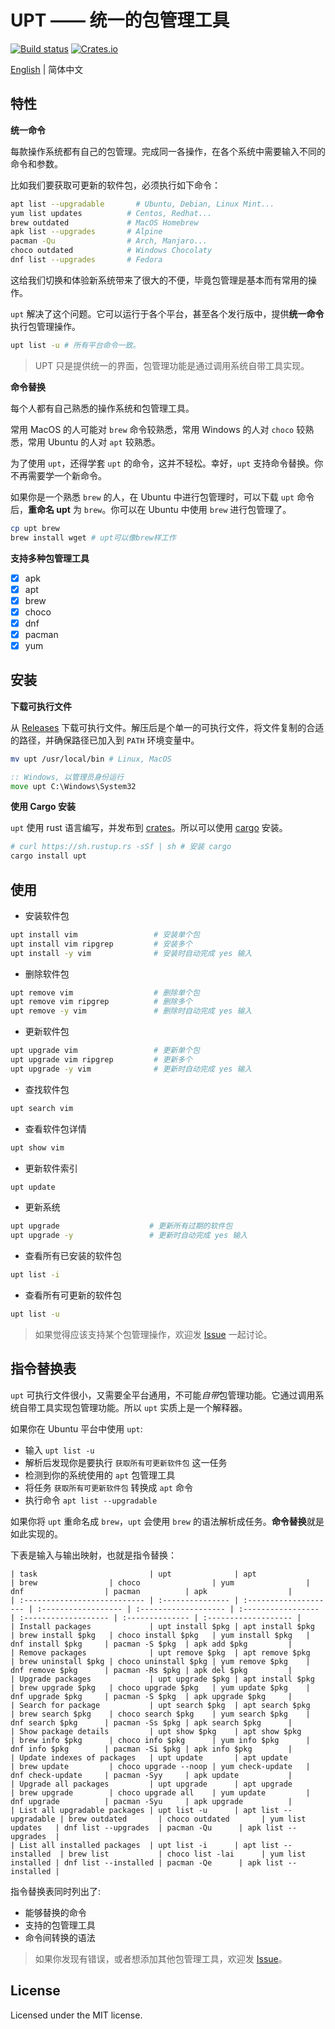 # UPT —— 统一的包管理工具

[![Build status](https://github.com/sigoden/upt/workflows/CI/badge.svg)](https://github.com/sigoden/upt/actions)
[![Crates.io](https://img.shields.io/crates/v/upt.svg)](https://crates.io/crates/upt)

[English](./README.md) | 简体中文

## 特性

**统一命令**

每款操作系统都有自己的包管理。完成同一各操作，在各个系统中需要输入不同的命令和参数。

比如我们要获取可更新的软件包，必须执行如下命令：

```sh
apt list --upgradable       # Ubuntu, Debian, Linux Mint...
yum list updates          # Centos, Redhat...
brew outdated             # MacOS Homebrew
apk list --upgrades       # Alpine
pacman -Qu                # Arch, Manjaro...
choco outdated            # Windows Chocolaty
dnf list --upgrades       # Fedora
```

这给我们切换和体验新系统带来了很大的不便，毕竟包管理是基本而有常用的操作。

`upt` 解决了这个问题。它可以运行于各个平台，甚至各个发行版中，提供**统一命令**执行包管理操作。

```sh
upt list -u # 所有平台命令一致。
```

> UPT 只是提供统一的界面，包管理功能是通过调用系统自带工具实现。


**命令替换**

每个人都有自己熟悉的操作系统和包管理工具。

常用 MacOS 的人可能对 `brew` 命令较熟悉，常用 Windows 的人对 `choco` 较熟悉，常用 Ubuntu 的人对 `apt` 较熟悉。

为了使用 `upt`，还得学套 `upt` 的命令，这并不轻松。幸好，`upt` 支持命令替换。你不再需要学一个新命令。

如果你是一个熟悉 `brew` 的人，在 Ubuntu 中进行包管理时，可以下载 `upt` 命令后，**重命名 upt** 为 `brew`。你可以在 Ubuntu 中使用 `brew` 进行包管理了。

```sh
cp upt brew
brew install wget # upt可以像brew样工作
```

**支持多种包管理工具**

- [x] apk
- [x] apt
- [x] brew
- [x] choco
- [x] dnf
- [x] pacman
- [x] yum

## 安装

**下载可执行文件**

从 [Releases](https://github.com/sigoden/upt/releases) 下载可执行文件。解压后是个单一的可执行文件，将文件复制的合适的路径，并确保路径已加入到 `PATH` 环境变量中。

```sh
mv upt /usr/local/bin # Linux, MacOS
```

```bat
:: Windows, 以管理员身份运行
move upt C:\Windows\System32
```

**使用 Cargo 安装**

`upt` 使用 rust 语言编写，并发布到 [crates](https://crates.io/crates/upt)。所以可以使用 [cargo](https://doc.rust-lang.org/stable/cargo/) 安装。

```sh
# curl https://sh.rustup.rs -sSf | sh # 安装 cargo
cargo install upt
```

## 使用

- 安装软件包

```sh
upt install vim                 # 安装单个包
upt install vim ripgrep         # 安装多个
upt install -y vim              # 安装时自动完成 yes 输入
```

- 删除软件包

```sh
upt remove vim                  # 删除单个包
upt remove vim ripgrep          # 删除多个
upt remove -y vim               # 删除时自动完成 yes 输入
```

- 更新软件包

```sh
upt upgrade vim                 # 更新单个包
upt upgrade vim ripgrep         # 更新多个
upt upgrade -y vim              # 更新时自动完成 yes 输入
```

- 查找软件包

```sh
upt search vim
```

- 查看软件包详情

```sh
upt show vim
```

- 更新软件索引

```sh
upt update
```

- 更新系统

```sh
upt upgrade                    # 更新所有过期的软件包
upt upgrade -y                 # 更新时自动完成 yes 输入
```

- 查看所有已安装的软件包

```sh
upt list -i
```

- 查看所有可更新的软件包

```sh
upt list -u
```

> 如果觉得应该支持某个包管理操作，欢迎发 [Issue](https://github.com/sigoden/upt/issues/new) 一起讨论。

## 指令替换表

`upt` 可执行文件很小，又需要全平台通用，不可能*自带*包管理功能。它通过调用系统自带工具实现包管理功能。所以 `upt` 实质上是一个解释器。

如果你在 Ubuntu 平台中使用 `upt`:

 - 输入 `upt list -u`
 - 解析后发现你是要执行 `获取所有可更新软件包` 这一任务
 - 检测到你的系统使用的 `apt` 包管理工具
 - 将任务 `获取所有可更新软件包` 转换成 `apt` 命令
 - 执行命令 `apt list --upgradable`

如果你将 `upt` 重命名成 `brew`，`upt` 会使用 `brew` 的语法解析成任务。**命令替换**就是如此实现的。

下表是输入与输出映射，也就是指令替换：

```
| task                         | upt              | apt                   | brew                | choco                | yum                | dnf                  | pacman          | apk                  |
| :--------------------------- | :--------------- | :-------------------- | :------------------ | :------------------- | :----------------- | :------------------- | :-------------- | :------------------- |
| Install packages             | upt install $pkg | apt install $pkg      | brew install $pkg   | choco install $pkg   | yum install $pkg   | dnf install $pkg     | pacman -S $pkg  | apk add $pkg         |
| Remove packages              | upt remove $pkg  | apt remove $pkg       | brew uninstall $pkg | choco uninstall $pkg | yum remove $pkg    | dnf remove $pkg      | pacman -Rs $pkg | apk del $pkg         |
| Upgrade packages             | upt upgrade $pkg | apt install $pkg      | brew upgrade $pkg   | choco upgrade $pkg   | yum update $pkg    | dnf upgrade $pkg     | pacman -S $pkg  | apk upgrade $pkg     |
| Search for package           | upt search $pkg  | apt search $pkg       | brew search $pkg    | choco search $pkg    | yum search $pkg    | dnf search $pkg      | pacman -Ss $pkg | apk search $pkg      |
| Show package details         | upt show $pkg    | apt show $pkg         | brew info $pkg      | choco info $pkg      | yum info $pkg      | dnf info $pkg        | pacman -Si $pkg | apk info $pkg        |
| Update indexes of packages   | upt update       | apt update            | brew update         | choco upgrade --noop | yum check-update   | dnf check-update     | pacman -Syy     | apk update           |
| Upgrade all packages         | upt upgrade      | apt upgrade           | brew upgrade        | choco upgrade all    | yum update         | dnf upgrade          | pacman -Syu     | apk upgrade          |
| List all upgradable packages | upt list -u      | apt list --upgradable | brew outdated       | choco outdated       | yum list updates   | dnf list --upgrades  | pacman -Qu      | apk list --upgrades  |
| List all installed packages  | upt list -i      | apt list --installed  | brew list           | choco list -lai      | yum list installed | dnf list --installed | pacman -Qe      | apk list --installed |
```

指令替换表同时列出了:

 - 能够替换的命令
 - 支持的包管理工具
 - 命令间转换的语法

> 如果你发现有错误，或者想添加其他包管理工具，欢迎发 [Issue](https://github.com/sigoden/upt/issues/new)。

## License

Licensed under the MIT license.

[releases]: https://github.com/sigoden/upt/releases